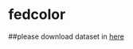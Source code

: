 # fedcolor

##please download dataset in [here](https://drive.google.com/file/d/1gxhV5xRXQgC9AL4XexduH7hdxDng7bJ3/view) 
